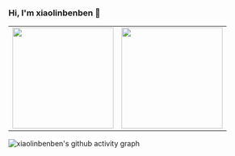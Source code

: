 ### Hi, I'm xiaolinbenben 👋

<table>
  <tr>
    <td>
      <img height=200 align="center" src="https://github-readme-stats.vercel.app/api?username=xiaolinbenben&count_private=true" />
    </td>
    <td>
      <img height=200 align="center" src="https://github-readme-stats.vercel.app/api/top-langs?username=xiaolinbenben&layout=compact&langs_count=8&card_width=320" />
    </td>
  </tr>
</table>

![xiaolinbenben's github activity graph](https://github-readme-activity-graph.vercel.app/graph?username=xiaolinbenben&theme=github-compact)